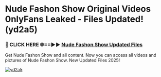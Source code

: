# Nude Fashon Show Original Videos 0nlyFans Leaked - Files Updated! (yd2a5)

<h3>🔴 CLICK HERE 🌐==►► <a href="https://tinyurl.com/y5r63du9" rel="nofollow">Nude Fashon Show Updated Files</a></h3>

Get Nude Fashon Show and all content. Now you can access all videos and pictures of Nude Fashon Show. New Updated Files 2025!

[![yd2a5](https://i.imgur.com/UVo9nyh.gif)](https://tinyurl.com/y5r63du9)